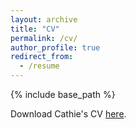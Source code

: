 ```yaml
---
layout: archive
title: "CV"
permalink: /cv/
author_profile: true
redirect_from:
  - /resume
---
```


{% include base_path %}

Download Cathie's CV [here](https://drive.google.com/file/d/1Al8AeDtUNbvxk6hhkIVQ-EK6_rQ8CK0c/view?usp=sharing).
